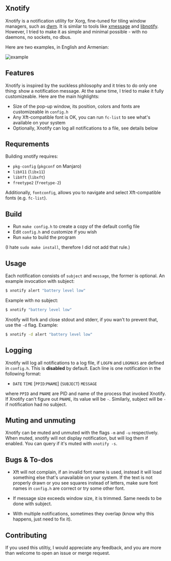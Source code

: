 
## Xnotify

Xnotify is a notification utility for Xorg, fine-tuned for tiling window managers, such as [dwm](https://dwm.suckless.org/). It is similar to tools like [xmessage](https://www.x.org/releases/X11R7.6/doc/man/man1/xmessage.1.xhtml) and [libnotify](https://gitlab.gnome.org/GNOME/libnotify). However, I tried to make it as simple and minimal possible - with no daemons, no sockets, no dbus.

Here are two examples, in English and Armenian:

![example](xnotify.gif "example")

## Features

Xnotify is inspired by the suckless philosophy and it tries to do only one thing: show a notification message. At the same time, I tried to make it fully customizeable. Here are the main highlights:

- Size of the pop-up window, its position, colors and fonts are customizeable in `config.h`
- Any Xft-compatible font is OK, you can run `fc-list` to see what's available on your system
- Optionally, Xnotify can log all notifications to a file, see details below

## Requrements

Building xnotify requires:
- `pkg-config` (`pkgconf` on Manjaro)
- `libX11` (`libx11`)
- `libXft` (`libxft`)
- `freetype2` (`freetype-2`)

Additionally, `fontconfig`, allows you to navigate and select Xft-compatible fonts (e.g. `fc-list`).

## Build

- Run `make config.h` to create a copy of the default config file
- Edit `config.h` and customize if you wish
- Run `make` to build the program

(I hate `sudo make install`, therefore I did not add that rule.)

## Usage

Each notification consists of `subject` and `message`, the former is optional. An example invocation with subject:

```sh
$ xnotify alert "battery level low"
```

Example with no subject:
```sh
$ xnotify "battery level low"
```

Xnotify will fork and close stdout and stderr, if you wan't to prevent that, use the `-d` flag. Example:

```sh
$ xnotify -d alert "battery level low"
```

## Logging

Xnotify will log all notifications to a log file, if `LOGFN` and `LOGMAXS` are defined in `config.h`. This is **disabled** by default. Each line is one notification in the following format:

* `DATE` `TIME` [`PPID`:`PNAME`] (`SUBJECT`) `MESSAGE`

where `PPID` and `PNAME` are PID and name of the process that invoked Xnotify. If Xnotify can't figure out `PNAME`, its value will be `-`. Similarly, subject will be `-` if notification had no subject.

## Muting and unmuting

Xnotify can be muted and unmuted with the flags `-m` and `-u` respectively. When muted, xnotify will not display notification, but will log them if enabled.
You can query if it's muted with `xnotify -s`.

## Bugs & To-dos

* Xft will not complain, if an invalid font name is used, instead it will load something else that's unavailable on your system. If the text is not properly drawn or you see squares instead of letters, make sure font names in `config.h` are correct or try some other font.

* If message size exceeds window size, it is trimmed. Same needs to be done with subject.

* With multiple notifications, sometimes they overlap (know why this happens, just need to fix it).


## Contributing

If you used this utiltiy, I would appreciate any feedback, and you are more than welcome to open an issue or merge request.
